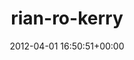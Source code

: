 ---
title:		"rian-ro-kerry"
type:		"photos"
mediatype:		"upload"
description:		"TBC"
date:		"2012-04-01 16:50:51+00:00"
album:		"abandoned"
filename:		"rian-ro-kerry.md"
series:		""
cl_public_id:		"abandoned/rian-ro-kerry"
cl_version:		1497000059
format:		"tiff"
bytes:		5257228
width:		2560
height:		1440
colours:
- "#E7F0F7"
- "#E7EFF9"
- "#748388"
- "#4D6C3D"
- "#6C7A6E"
- "#243920"
- "#5F7245"
- "#323B37"
- "#717763"
- "#1E2B31"
- "#38392F"
- "#2D3520"
- "#192724"
exposure_mode:		"Auto"
program:		"Aperture-priority AE"
aperture:		"13.0"
focal_length:		"35.0 mm"
iso:		"200"
shutter_speed:		"1/125"
metering:		"Multi-segment"
flash:		"Off, Did not fire"
white_balance:		"Custom"
colour_temp:		"4350"
has_crop:		"true"
orientation:		"Horizontal (normal)"
camera_model:		"NIKON D7000"
lens_info:		"35mm f/1.8"
artist:		"Matt Finucane"
x_resolution:		"300"
y_resolution:		"300"
---